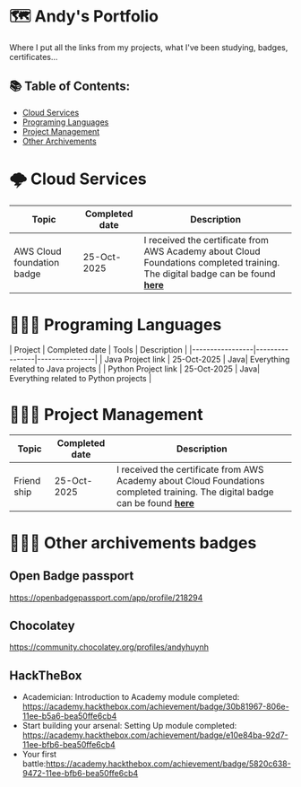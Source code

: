 # 🗺️ Andy's Portfolio 
Where I put all the links from my projects, what I've been studying, badges, certificates...

## 📚 Table of Contents:
- [Cloud Services](#cloud-service)
- [Programing Languages](#programing-languages)
- [Project Management](#project-management)
- [Other Archivements](#other-archivements-badges)

# 🌩️ Cloud Services

| Topic      | Completed date      | Description       |
|-----------------|----------------|----------------|
| AWS Cloud foundation badge | 25-Oct-2025  | I received the certificate from AWS Academy about Cloud Foundations completed training. The digital badge can be found [**here**](https://www.credly.com/badges/195b727b-9fef-441f-aa5a-ed1fc72356a6/print)  |

# 👨🏻‍💻 Programing Languages
| Project      | Completed date  | Tools      | Description       |
|-----------------|----------------|----------------|
| Java Project link | 25-Oct-2025  | Java| Everything related to  Java projects |
| Python Project link | 25-Oct-2025  | Java|  Everything related to  Python projects |

# 🙆🏻‍♂️ Project Management
| Topic      | Completed date      | Description       |
|-----------------|----------------|----------------|
| Friend ship| 25-Oct-2025  | I received the certificate from AWS Academy about Cloud Foundations completed training. The digital badge can be found [**here**](https://www.credly.com/badges/195b727b-9fef-441f-aa5a-ed1fc72356a6/print)  |

# 💁🏻‍♂️ Other archivements badges
## Open Badge passport
https://openbadgepassport.com/app/profile/218294

## Chocolatey
https://community.chocolatey.org/profiles/andyhuynh


## HackTheBox
- Academician: Introduction to Academy module completed: https://academy.hackthebox.com/achievement/badge/30b81967-806e-11ee-b5a6-bea50ffe6cb4
- Start building your arsenal: Setting Up module completed: https://academy.hackthebox.com/achievement/badge/e10e84ba-92d7-11ee-bfb6-bea50ffe6cb4
- Your first battle:https://academy.hackthebox.com/achievement/badge/5820c638-9472-11ee-bfb6-bea50ffe6cb4
